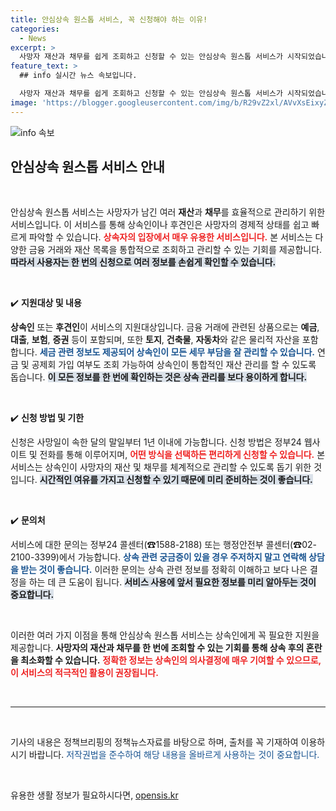 ```yaml
---
title: 안심상속 원스톱 서비스, 꼭 신청해야 하는 이유!
categories:
  - News
excerpt: >
  사망자 재산과 채무를 쉽게 조회하고 신청할 수 있는 안심상속 원스톱 서비스가 시작되었습니다! 상속인의 부담을 덜어주는 이 혁신적인 서비스의 모든 정보는 지금 바로 확인하세요!
feature_text: >
  ## info 실시간 뉴스 속보입니다.

  사망자 재산과 채무를 쉽게 조회하고 신청할 수 있는 안심상속 원스톱 서비스가 시작되었습니다! 상속인의 부담을 덜어주는 이 혁신적인 서비스의 모든 정보는 지금 바로 확인하세요!
image: 'https://blogger.googleusercontent.com/img/b/R29vZ2xl/AVvXsEixyZcFfHzMRdzZMjFBmAUKJYCLCGyLL1o632UiGVXcaFdKo_bkvkuCioo0uUKlGfBVcT3P84aROyZIXSBEx3Aw5nCQ3pTgDom1WDC4m8eifvWiAmWEEVb4x6G_l8C0QH225ldMjyaFvpxGEBGNO37VmDTDMHGhJPq73UglMfDca1-0aw/s1600/blogspot.png'
---
```


<p><img src="https://blogger.googleusercontent.com/img/b/R29vZ2xl/AVvXsEixyZcFfHzMRdzZMjFBmAUKJYCLCGyLL1o632UiGVXcaFdKo_bkvkuCioo0uUKlGfBVcT3P84aROyZIXSBEx3Aw5nCQ3pTgDom1WDC4m8eifvWiAmWEEVb4x6G_l8C0QH225ldMjyaFvpxGEBGNO37VmDTDMHGhJPq73UglMfDca1-0aw/s1600/blogspot.png" alt="info 속보" /></p>

<h2 data-ke-size="size26">안심상속 원스톱 서비스 안내</h2>

<p data-ke-size="size16">&nbsp;</p>

<p>안심상속 원스톱 서비스는 사망자가 남긴 여러 <b>재산</b>과 <b>채무</b>를 효율적으로 관리하기 위한 서비스입니다. 이 서비스를 통해 상속인이나 후견인은 사망자의 경제적 상태를 쉽고 빠르게 파악할 수 있습니다. <b><span style="color: #ee2323;">상속자의 입장에서 매우 유용한 서비스입니다.</span></b> 본 서비스는 다양한 금융 거래와 재산 목록을 통합적으로 조회하고 관리할 수 있는 기회를 제공합니다. <b><span style="background-color: #21538527;">따라서 사용자는 한 번의 신청으로 여러 정보를 손쉽게 확인할 수 있습니다.</span></b> </p>

<p data-ke-size="size16">&nbsp;</p>

<p>✔️ <strong>지원대상 및 내용</strong></p>

<p><b>상속인</b> 또는 <b>후견인</b>이 서비스의 지원대상입니다. 금융 거래에 관련된 상품으로는 <b>예금</b>, <b>대출</b>, <b>보험</b>, <b>증권</b> 등이 포함되며, 또한 <b>토지</b>, <b>건축물</b>, <b>자동차</b>와 같은 물리적 자산을 포함합니다. <b><span style="color: #1a5490;">세금 관련 정보도 제공되어 상속인이 모든 세무 부담을 잘 관리할 수 있습니다.</span></b> 연금 및 공제회 가입 여부도 조회 가능하여 상속인이 통합적인 재산 관리를 할 수 있도록 돕습니다. <b><span style="background-color: #21538527;">이 모든 정보를 한 번에 확인하는 것은 상속 관리를 보다 용이하게 합니다.</span></b></p>

<p data-ke-size="size16">&nbsp;</p>

<p>✔️ <strong>신청 방법 및 기한</strong></p>

<p>신청은 사망일이 속한 달의 말일부터 1년 이내에 가능합니다. 신청 방법은 정부24 웹사이트 및 전화를 통해 이루어지며, <b><span style="color: #ee2323;">어떤 방식을 선택하든 편리하게 신청할 수 있습니다.</span></b> 본 서비스는 상속인이 사망자의 재산 및 채무를 체계적으로 관리할 수 있도록 돕기 위한 것입니다. <b><span style="background-color: #21538527;">시간적인 여유를 가지고 신청할 수 있기 때문에 미리 준비하는 것이 좋습니다.</span></b> </p>

<p data-ke-size="size16">&nbsp;</p>

<p>✔️ <strong>문의처</strong></p>

<p>서비스에 대한 문의는 정부24 콜센터(☎1588-2188) 또는 행정안전부 콜센터(☎02-2100-3399)에서 가능합니다. <b><span style="color: #1a5490;">상속 관련 궁금증이 있을 경우 주저하지 말고 연락해 상담을 받는 것이 좋습니다.</span></b> 이러한 문의는 상속 관련 정보를 정확히 이해하고 보다 나은 결정을 하는 데 큰 도움이 됩니다. <b><span style="background-color: #21538527;">서비스 사용에 앞서 필요한 정보를 미리 알아두는 것이 중요합니다.</span></b> </p>

<p data-ke-size="size16">&nbsp;</p>

<p>이러한 여러 가지 이점을 통해 안심상속 원스톱 서비스는 상속인에게 꼭 필요한 지원을 제공합니다. <b>사망자의 재산과 채무를 한 번에 조회할 수 있는 기회를 통해 상속 후의 혼란을 최소화할 수 있습니다.</b> <b><span style="color: #ee2323;">정확한 정보는 상속인의 의사결정에 매우 기여할 수 있으므로, 이 서비스의 적극적인 활용이 권장됩니다.</span></b> </p>

<p data-ke-size="size16">&nbsp;</p>

<hr />

<p data-ke-size="size16">&nbsp;</p>

<p>기사의 내용은 정책브리핑의 정책뉴스자료를 바탕으로 하며, 출처를 꼭 기재하여 이용하시기 바랍니다. <span style="color: #1a5490;">저작권법을 준수하여 해당 내용을 올바르게 사용하는 것이 중요합니다.</span> <p data-ke-size="size16">&nbsp;</p></p>
유용한 생활 정보가 필요하시다면, <a href="https://opensis.kr" rel="dofollow">opensis.kr</a>


